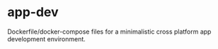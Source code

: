 # app-dev
Dockerfile/docker-compose files for a minimalistic cross platform app development environment.
